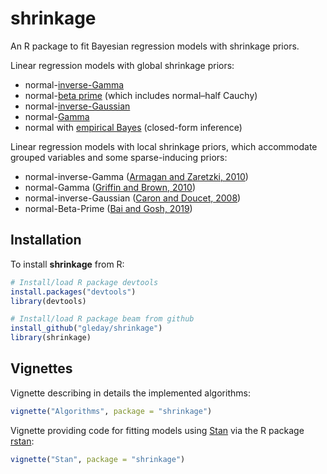 # shrinkage
An R package to fit Bayesian regression models with shrinkage priors.

Linear regression models with global shrinkage priors:
* normal-[inverse-Gamma](https://en.wikipedia.org/wiki/Inverse-gamma_distribution)
* normal-[beta prime](https://en.wikipedia.org/wiki/Beta_prime_distribution) (which includes normal–half Cauchy)
* normal-[inverse-Gaussian](https://en.wikipedia.org/wiki/Inverse_Gaussian_distribution)
* normal-[Gamma](https://en.wikipedia.org/wiki/Gamma_distribution)
* normal with [empirical Bayes](https://en.wikipedia.org/wiki/Empirical_Bayes_method) (closed-form inference)

Linear regression models with local shrinkage priors, which accommodate grouped variables and some sparse-inducing priors:
* normal-inverse-Gamma ([Armagan and Zaretzki, 2010](https://link.springer.com/article/10.1007/s00180-010-0186-4))
* normal-Gamma ([Griffin and Brown, 2010](https://projecteuclid.org/euclid.ba/1340369797))
* normal-inverse-Gaussian ([Caron and Doucet, 2008](http://doi.acm.org/10.1145/1390156.1390168)) 
* normal-Beta-Prime ([Bai and Gosh, 2019](http://www3.stat.sinica.edu.tw/ss_newpaper/SS-2019-0037_na.pdf))

## Installation

To install **shrinkage** from R:

```R
# Install/load R package devtools
install.packages("devtools")
library(devtools)

# Install/load R package beam from github
install_github("gleday/shrinkage")
library(shrinkage)
```

## Vignettes

Vignette describing in details the implemented algorithms:
```R
vignette("Algorithms", package = "shrinkage")
```
Vignette providing code for fitting models using [Stan](https://mc-stan.org)
via the R package [rstan](https://cran.r-project.org/package=rstan):
```R
vignette("Stan", package = "shrinkage")
```
